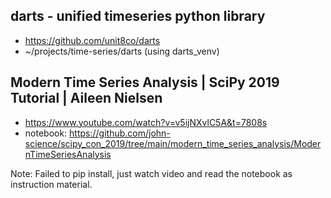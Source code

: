 
## darts - unified timeseries python library 
- https://github.com/unit8co/darts
- ~/projects/time-series/darts  (using darts_venv)



## Modern Time Series Analysis | SciPy 2019 Tutorial | Aileen Nielsen
- https://www.youtube.com/watch?v=v5ijNXvlC5A&t=7808s
- notebook: https://github.com/john-science/scipy_con_2019/tree/main/modern_time_series_analysis/ModernTimeSeriesAnalysis

Note: Failed to pip install, just watch video and read the notebook as instruction material.